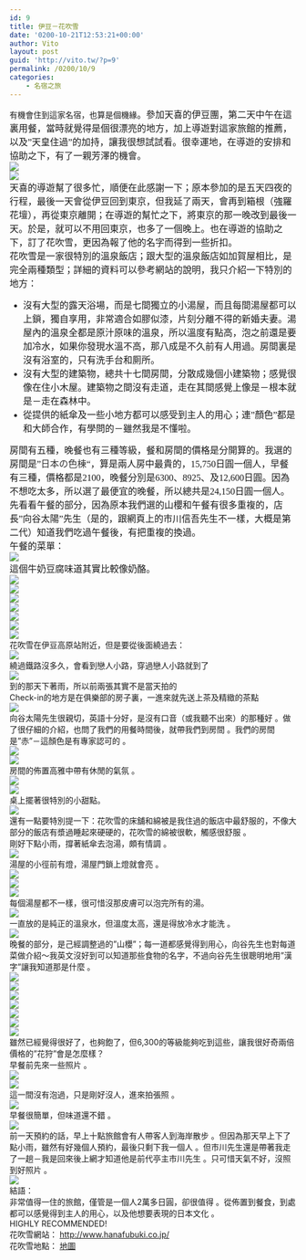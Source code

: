 ```yaml
---
id: 9
title: 伊豆－花吹雪
date: '0200-10-21T12:53:21+00:00'
author: Vito
layout: post
guid: 'http://vito.tw/?p=9'
permalink: /0200/10/9
categories:
    - 名宿之旅
---
```


有機會住到這家名宿，也算是個機緣<span style="font-size: 12pt; font-family: 新細明體;"><span style="font-size: 12pt; font-family: 新細明體;"><span style="font-size: 12pt; font-family: 新細明體;">。參加天喜的伊豆團，第二天中午在這裏用餐，當時就覺得是個很漂亮的地方，加上導<span style="font-size: 12pt; font-family: 新細明體;"><span style="font-size: 12pt; font-family: 新細明體;"><span style="font-size: 12pt; font-family: 新細明體;">遊對這家旅館的推薦，以及”天皇住過”的加持，讓我很想試試看<span style="font-size: 12pt; font-family: 新細明體;"><span style="font-size: 12pt; font-family: 新細明體;"><span style="font-size: 12pt; font-family: 新細明體;">。很幸運地，在導遊的安排和協助之下，有了一親芳澤的機會<span style="font-size: 12pt; font-family: 新細明體;"><span style="font-size: 12pt; font-family: 新細明體;"><span style="font-size: 12pt; font-family: 新細明體;">。</span></span></span></span></span></span></span></span></span></span></span></span>  
<span style="font-size: 12pt; font-family: 新細明體;"><span style="font-size: 12pt; font-family: 新細明體;"><span style="font-size: 12pt; font-family: 新細明體;"><span style="font-size: 12pt; font-family: 新細明體;"><span style="font-size: 12pt; font-family: 新細明體;"><span style="font-size: 12pt; font-family: 新細明體;"><span style="font-size: 12pt; font-family: 新細明體;"><span style="font-size: 12pt; font-family: 新細明體;"><span style="font-size: 12pt; font-family: 新細明體;"><span style="font-size: 12pt; font-family: 新細明體;"><span style="font-size: 12pt; font-family: 新細明體;">![](http://farm3.static.flickr.com/2285/1560674571_fb4193e596.jpg?v=0)</span></span></span></span></span></span></span></span></span></span></span>  
<span style="font-size: 12pt; font-family: 新細明體;"><span style="font-size: 12pt; font-family: 新細明體;"><span style="font-size: 12pt; font-family: 新細明體;"><span style="font-size: 12pt; font-family: 新細明體;"><span style="font-size: 12pt; font-family: 新細明體;"><span style="font-size: 12pt; font-family: 新細明體;"><span style="font-size: 12pt; font-family: 新細明體;"><span style="font-size: 12pt; font-family: 新細明體;"><span style="font-size: 12pt; font-family: 新細明體;"><span style="font-size: 12pt; font-family: 新細明體;">![](http://farm3.static.flickr.com/2319/1561594408_9cf470a72e.jpg?v=0)</span></span></span></span></span></span></span></span></span></span>  
<span style="font-size: 12pt; font-family: 新細明體;"><span style="font-size: 12pt; font-family: 新細明體;"><span style="font-size: 12pt; font-family: 新細明體;"><span style="font-size: 12pt; font-family: 新細明體;"><span style="font-size: 12pt; font-family: 新細明體;"><span style="font-size: 12pt; font-family: 新細明體;"><span style="font-size: 12pt; font-family: 新細明體;"><span style="font-size: 12pt; font-family: 新細明體;"><span style="font-size: 12pt; font-family: 新細明體;"><span style="font-size: 12pt; font-family: 新細明體;"><span style="font-size: 12pt; font-family: 新細明體;"><span style="font-size: 12pt; font-family: 新細明體;">天喜的導遊幫了很多忙，順便在此感謝一下；原本參加的是五天四夜的行程，最後一天會從伊豆回到東京，但我延了兩天，會再到箱根（強羅花壇），再從東京離開；在導遊的幫忙之下，將東京的那一晚改到最後一天<span style="font-size: 12pt; font-family: 新細明體;"><span style="font-size: 12pt; font-family: 新細明體;"><span style="font-size: 12pt; font-family: 新細明體;">。於是，就可以不用回東京，也多了一個晚上<span style="font-size: 12pt; font-family: 新細明體;"><span style="font-size: 12pt; font-family: 新細明體;"><span style="font-size: 12pt; font-family: 新細明體;">。也在導遊的協助之下，訂了花吹雪，更因為報了他的名字而得到一些折扣<span style="font-size: 12pt; font-family: 新細明體;"><span style="font-size: 12pt; font-family: 新細明體;"><span style="font-size: 12pt; font-family: 新細明體;">。</span></span></span></span></span></span></span></span></span></span></span></span></span></span></span></span></span></span></span></span></span>  
<span style="font-size: 12pt; font-family: 新細明體;"><span style="font-size: 12pt; font-family: 新細明體;"><span style="font-size: 12pt; font-family: 新細明體;"><span style="font-size: 12pt; font-family: 新細明體;"><span style="font-size: 12pt; font-family: 新細明體;"><span style="font-size: 12pt; font-family: 新細明體;"><span style="font-size: 12pt; font-family: 新細明體;"><span style="font-size: 12pt; font-family: 新細明體;"><span style="font-size: 12pt; font-family: 新細明體;"><span style="font-size: 12pt; font-family: 新細明體;"><span style="font-size: 12pt; font-family: 新細明體;"><span style="font-size: 12pt; font-family: 新細明體;"><span style="font-size: 12pt; font-family: 新細明體;"><span style="font-size: 12pt; font-family: 新細明體;"><span style="font-size: 12pt; font-family: 新細明體;"><span style="font-size: 12pt; font-family: 新細明體;"><span style="font-size: 12pt; font-family: 新細明體;"><span style="font-size: 12pt; font-family: 新細明體;"><span style="font-size: 12pt; font-family: 新細明體;"><span style="font-size: 12pt; font-family: 新細明體;"><span style="font-size: 12pt; font-family: 新細明體;">花吹雪是一家很特別的溫泉飯店；跟大型的溫泉飯店如加賀屋相比，是完全兩種類型；詳細的資料可以參考網站的說明，我只介紹一下特別的地方：</span></span></span></span></span></span></span></span></span></span></span></span></span></span></span></span></span></span></span></span></span>

- <span style="font-size: 12pt; font-family: 新細明體;"><span style="font-size: 12pt; font-family: 新細明體;"><span style="font-size: 12pt; font-family: 新細明體;"><span style="font-size: 12pt; font-family: 新細明體;"><span style="font-size: 12pt; font-family: 新細明體;"><span style="font-size: 12pt; font-family: 新細明體;"><span style="font-size: 12pt; font-family: 新細明體;"><span style="font-size: 12pt; font-family: 新細明體;"><span style="font-size: 12pt; font-family: 新細明體;"><span style="font-size: 12pt; font-family: 新細明體;"><span style="font-size: 12pt; font-family: 新細明體;"><span style="font-size: 12pt; font-family: 新細明體;"><span style="font-size: 12pt; font-family: 新細明體;"><span style="font-size: 12pt; font-family: 新細明體;"><span style="font-size: 12pt; font-family: 新細明體;"><span style="font-size: 12pt; font-family: 新細明體;"><span style="font-size: 12pt; font-family: 新細明體;"><span style="font-size: 12pt; font-family: 新細明體;"><span style="font-size: 12pt; font-family: 新細明體;"><span style="font-size: 12pt; font-family: 新細明體;"><span style="font-size: 12pt; font-family: 新細明體;">沒有大型的露天浴場，而是七間獨立的小湯屋，而且每間湯屋都可以上鎖，獨自享用，非常適合如膠似漆，片刻分離不得的新婚夫妻<span style="font-size: 12pt; font-family: 新細明體;"><span style="font-size: 12pt; font-family: 新細明體;"><span style="font-size: 12pt; font-family: 新細明體;">。湯屋內的溫泉全都是原汁原味的溫泉，所以溫度有點高，泡之前還是要加冷水，如果你發現水溫不高，那八成是不久前有人用過<span style="font-size: 12pt; font-family: 新細明體;"><span style="font-size: 12pt; font-family: 新細明體;"><span style="font-size: 12pt; font-family: 新細明體;">。</span></span></span>房間裏是沒有浴室的，只有洗手台和厠所<span style="font-size: 12pt; font-family: 新細明體;"><span style="font-size: 12pt; font-family: 新細明體;"><span style="font-size: 12pt; font-family: 新細明體;">。</span></span></span></span></span></span></span></span></span></span></span></span></span></span></span></span></span></span></span></span></span></span></span></span></span></span></span>
- <span style="font-size: 12pt; font-family: 新細明體;"><span style="font-size: 12pt; font-family: 新細明體;"><span style="font-size: 12pt; font-family: 新細明體;"><span style="font-size: 12pt; font-family: 新細明體;"><span style="font-size: 12pt; font-family: 新細明體;"><span style="font-size: 12pt; font-family: 新細明體;"><span style="font-size: 12pt; font-family: 新細明體;"><span style="font-size: 12pt; font-family: 新細明體;"><span style="font-size: 12pt; font-family: 新細明體;"><span style="font-size: 12pt; font-family: 新細明體;"><span style="font-size: 12pt; font-family: 新細明體;"><span style="font-size: 12pt; font-family: 新細明體;"><span style="font-size: 12pt; font-family: 新細明體;"><span style="font-size: 12pt; font-family: 新細明體;"><span style="font-size: 12pt; font-family: 新細明體;"><span style="font-size: 12pt; font-family: 新細明體;"><span style="font-size: 12pt; font-family: 新細明體;"><span style="font-size: 12pt; font-family: 新細明體;"><span style="font-size: 12pt; font-family: 新細明體;"><span style="font-size: 12pt; font-family: 新細明體;"><span style="font-size: 12pt; font-family: 新細明體;"><span style="font-size: 12pt; font-family: 新細明體;"><span style="font-size: 12pt; font-family: 新細明體;"><span style="font-size: 12pt; font-family: 新細明體;"><span style="font-size: 12pt; font-family: 新細明體;"><span style="font-size: 12pt; font-family: 新細明體;"><span style="font-size: 12pt; font-family: 新細明體;">沒有大型的建築物，總共十七間房間，分散成幾個小建築物；感覺很像在住小木屋<span style="font-size: 12pt; font-family: 新細明體;"><span style="font-size: 12pt; font-family: 新細明體;"><span style="font-size: 12pt; font-family: 新細明體;">。建築物之間沒有走道，走在其間感覺上像是－根本就是－走在森林中<span style="font-size: 12pt; font-family: 新細明體;"><span style="font-size: 12pt; font-family: 新細明體;"><span style="font-size: 12pt; font-family: 新細明體;">。</span></span></span></span></span></span></span></span></span></span></span></span></span></span></span></span></span></span></span></span></span></span></span></span></span></span></span></span></span></span></span></span></span>
- <span style="font-size: 12pt; font-family: 新細明體;"><span style="font-size: 12pt; font-family: 新細明體;"><span style="font-size: 12pt; font-family: 新細明體;"><span style="font-size: 12pt; font-family: 新細明體;"><span style="font-size: 12pt; font-family: 新細明體;"><span style="font-size: 12pt; font-family: 新細明體;"><span style="font-size: 12pt; font-family: 新細明體;"><span style="font-size: 12pt; font-family: 新細明體;"><span style="font-size: 12pt; font-family: 新細明體;"><span style="font-size: 12pt; font-family: 新細明體;"><span style="font-size: 12pt; font-family: 新細明體;"><span style="font-size: 12pt; font-family: 新細明體;"><span style="font-size: 12pt; font-family: 新細明體;"><span style="font-size: 12pt; font-family: 新細明體;"><span style="font-size: 12pt; font-family: 新細明體;"><span style="font-size: 12pt; font-family: 新細明體;"><span style="font-size: 12pt; font-family: 新細明體;"><span style="font-size: 12pt; font-family: 新細明體;"><span style="font-size: 12pt; font-family: 新細明體;"><span style="font-size: 12pt; font-family: 新細明體;"><span style="font-size: 12pt; font-family: 新細明體;"><span style="font-size: 12pt; font-family: 新細明體;"><span style="font-size: 12pt; font-family: 新細明體;"><span style="font-size: 12pt; font-family: 新細明體;"><span style="font-size: 12pt; font-family: 新細明體;"><span style="font-size: 12pt; font-family: 新細明體;"><span style="font-size: 12pt; font-family: 新細明體;">從提供的紙傘及一些小地方都可以感受到主人的用心；連”顏色”都是和大師合作，有學問的－雖然我是不懂啦<span style="font-size: 12pt; font-family: 新細明體;"><span style="font-size: 12pt; font-family: 新細明體;"><span style="font-size: 12pt; font-family: 新細明體;">。</span></span></span></span></span></span></span></span></span></span></span></span></span></span></span></span></span></span></span></span></span></span></span></span></span></span></span></span></span></span>

<span style="font-size: 12pt; font-family: 新細明體;"><span style="font-size: 12pt; font-family: 新細明體;"><span style="font-size: 12pt; font-family: 新細明體;"><span style="font-size: 12pt; font-family: 新細明體;"><span style="font-size: 12pt; font-family: 新細明體;"><span style="font-size: 12pt; font-family: 新細明體;"><span style="font-size: 12pt; font-family: 新細明體;"><span style="font-size: 12pt; font-family: 新細明體;"><span style="font-size: 12pt; font-family: 新細明體;"><span style="font-size: 12pt; font-family: 新細明體;"><span style="font-size: 12pt; font-family: 新細明體;"><span style="font-size: 12pt; font-family: 新細明體;"><span style="font-size: 12pt; font-family: 新細明體;"><span style="font-size: 12pt; font-family: 新細明體;"><span style="font-size: 12pt; font-family: 新細明體;"><span style="font-size: 12pt; font-family: 新細明體;"><span style="font-size: 12pt; font-family: 新細明體;"><span style="font-size: 12pt; font-family: 新細明體;"><span style="font-size: 12pt; font-family: 新細明體;"><span style="font-size: 12pt; font-family: 新細明體;"><span style="font-size: 12pt; font-family: 新細明體;"><span style="font-size: 12pt; font-family: 新細明體;"><span style="font-size: 12pt; font-family: 新細明體;"><span style="font-size: 12pt; font-family: 新細明體;"><span style="font-size: 12pt; font-family: 新細明體;"><span style="font-size: 12pt; font-family: 新細明體;"><span style="font-size: 12pt; font-family: 新細明體;"><span style="font-size: 12pt; font-family: 新細明體;"><span style="font-size: 12pt; font-family: 新細明體;"><span style="font-size: 12pt; font-family: 新細明體;">房間有五種，晚餐也有三種等級，餐和房間的價格是分開算的<span style="font-size: 12pt; font-family: 新細明體;"><span style="font-size: 12pt; font-family: 新細明體;"><span style="font-size: 12pt; font-family: 新細明體;">。我選的房間是”<span style="font-family: MS PMincho; color: #333333;">日本の色棟</span>“，算是兩人房中最貴的，15,750日圓一個人，早餐有三種，價格都是2100，晚餐分別是6300<span style="font-size: 12pt; font-family: 新細明體;">、8925<span style="font-size: 12pt; font-family: 新細明體;">、及12,600日圓<span style="font-size: 12pt; font-family: 新細明體;"><span style="font-size: 12pt; font-family: 新細明體;"><span style="font-size: 12pt; font-family: 新細明體;">。因為不想吃太多，所以選了最便宜的晚餐，所以總共是24,150日圓一個人<span style="font-size: 12pt; font-family: 新細明體;"><span style="font-size: 12pt; font-family: 新細明體;"><span style="font-size: 12pt; font-family: 新細明體;">。</span></span></span></span></span></span></span></span></span></span></span></span></span></span></span></span></span></span></span></span></span></span></span></span></span></span></span></span></span></span></span></span></span></span></span></span></span></span></span></span></span>  
<span style="font-size: 12pt; font-family: 新細明體;"><span style="font-size: 12pt; font-family: 新細明體;"><span style="font-size: 12pt; font-family: 新細明體;"><span style="font-size: 12pt; font-family: 新細明體;"><span style="font-size: 12pt; font-family: 新細明體;"><span style="font-size: 12pt; font-family: 新細明體;"><span style="font-size: 12pt; font-family: 新細明體;"><span style="font-size: 12pt; font-family: 新細明體;"><span style="font-size: 12pt; font-family: 新細明體;"><span style="font-size: 12pt; font-family: 新細明體;"><span style="font-size: 12pt; font-family: 新細明體;"><span style="font-size: 12pt; font-family: 新細明體;"><span style="font-size: 12pt; font-family: 新細明體;"><span style="font-size: 12pt; font-family: 新細明體;"><span style="font-size: 12pt; font-family: 新細明體;"><span style="font-size: 12pt; font-family: 新細明體;"><span style="font-size: 12pt; font-family: 新細明體;"><span style="font-size: 12pt; font-family: 新細明體;"><span style="font-size: 12pt; font-family: 新細明體;"><span style="font-size: 12pt; font-family: 新細明體;"><span style="font-size: 12pt; font-family: 新細明體;"><span style="font-size: 12pt; font-family: 新細明體;"><span style="font-size: 12pt; font-family: 新細明體;"><span style="font-size: 12pt; font-family: 新細明體;"><span style="font-size: 12pt; font-family: 新細明體;"><span style="font-size: 12pt; font-family: 新細明體;"><span style="font-size: 12pt; font-family: 新細明體;"><span style="font-size: 12pt; font-family: 新細明體;"><span style="font-size: 12pt; font-family: 新細明體;"><span style="font-size: 12pt; font-family: 新細明體;"><span style="font-size: 12pt; font-family: 新細明體;"><span style="font-size: 12pt; font-family: 新細明體;"><span style="font-size: 12pt; font-family: 新細明體;"><span style="font-size: 12pt; font-family: 新細明體;"><span style="font-size: 12pt; font-family: 新細明體;"><span style="font-size: 12pt; font-family: 新細明體;"><span style="font-size: 12pt; font-family: 新細明體;"><span style="font-size: 12pt; font-family: 新細明體;"><span style="font-size: 12pt; font-family: 新細明體;"><span style="font-size: 12pt; font-family: 新細明體;"><span style="font-size: 12pt; font-family: 新細明體;">先看看午餐的部分，因為原本我們選的山櫻和午餐有很多重複的，店長”向谷太陽”先生（是的，跟網頁上的市川信吾先生不一樣，大概是第二代）知道我們吃過午餐後，有把重複的換過<span style="font-size: 12pt; font-family: 新細明體;"><span style="font-size: 12pt; font-family: 新細明體;"><span style="font-size: 12pt; font-family: 新細明體;">。</span></span></span></span></span></span></span></span></span></span></span></span></span></span></span></span></span></span></span></span></span></span></span></span></span></span></span></span></span></span></span></span></span></span></span></span></span></span></span></span></span></span></span></span>  
<span style="font-size: 12pt; font-family: 新細明體;"><span style="font-size: 12pt; font-family: 新細明體;"><span style="font-size: 12pt; font-family: 新細明體;"><span style="font-size: 12pt; font-family: 新細明體;"><span style="font-size: 12pt; font-family: 新細明體;"><span style="font-size: 12pt; font-family: 新細明體;"><span style="font-size: 12pt; font-family: 新細明體;"><span style="font-size: 12pt; font-family: 新細明體;"><span style="font-size: 12pt; font-family: 新細明體;"><span style="font-size: 12pt; font-family: 新細明體;"><span style="font-size: 12pt; font-family: 新細明體;"><span style="font-size: 12pt; font-family: 新細明體;"><span style="font-size: 12pt; font-family: 新細明體;"><span style="font-size: 12pt; font-family: 新細明體;"><span style="font-size: 12pt; font-family: 新細明體;"><span style="font-size: 12pt; font-family: 新細明體;"><span style="font-size: 12pt; font-family: 新細明體;"><span style="font-size: 12pt; font-family: 新細明體;"><span style="font-size: 12pt; font-family: 新細明體;"><span style="font-size: 12pt; font-family: 新細明體;"><span style="font-size: 12pt; font-family: 新細明體;"><span style="font-size: 12pt; font-family: 新細明體;"><span style="font-size: 12pt; font-family: 新細明體;"><span style="font-size: 12pt; font-family: 新細明體;"><span style="font-size: 12pt; font-family: 新細明體;"><span style="font-size: 12pt; font-family: 新細明體;"><span style="font-size: 12pt; font-family: 新細明體;"><span style="font-size: 12pt; font-family: 新細明體;"><span style="font-size: 12pt; font-family: 新細明體;"><span style="font-size: 12pt; font-family: 新細明體;"><span style="font-size: 12pt; font-family: 新細明體;"><span style="font-size: 12pt; font-family: 新細明體;"><span style="font-size: 12pt; font-family: 新細明體;"><span style="font-size: 12pt; font-family: 新細明體;"><span style="font-size: 12pt; font-family: 新細明體;"><span style="font-size: 12pt; font-family: 新細明體;"><span style="font-size: 12pt; font-family: 新細明體;"><span style="font-size: 12pt; font-family: 新細明體;"><span style="font-size: 12pt; font-family: 新細明體;"><span style="font-size: 12pt; font-family: 新細明體;"><span style="font-size: 12pt; font-family: 新細明體;"><span style="font-size: 12pt; font-family: 新細明體;"><span style="font-size: 12pt; font-family: 新細明體;"><span style="font-size: 12pt; font-family: 新細明體;">午餐的菜單：</span></span></span></span></span></span></span></span></span></span></span></span></span></span></span></span></span></span></span></span></span></span></span></span></span></span></span></span></span></span></span></span></span></span></span></span></span></span></span></span></span></span></span></span>  
<span style="font-size: 12pt; font-family: 新細明體;"><span style="font-size: 12pt; font-family: 新細明體;"><span style="font-size: 12pt; font-family: 新細明體;"><span style="font-size: 12pt; font-family: 新細明體;"><span style="font-size: 12pt; font-family: 新細明體;"><span style="font-size: 12pt; font-family: 新細明體;"><span style="font-size: 12pt; font-family: 新細明體;"><span style="font-size: 12pt; font-family: 新細明體;"><span style="font-size: 12pt; font-family: 新細明體;"><span style="font-size: 12pt; font-family: 新細明體;"><span style="font-size: 12pt; font-family: 新細明體;"><span style="font-size: 12pt; font-family: 新細明體;"><span style="font-size: 12pt; font-family: 新細明體;"><span style="font-size: 12pt; font-family: 新細明體;"><span style="font-size: 12pt; font-family: 新細明體;"><span style="font-size: 12pt; font-family: 新細明體;"><span style="font-size: 12pt; font-family: 新細明體;"><span style="font-size: 12pt; font-family: 新細明體;"><span style="font-size: 12pt; font-family: 新細明體;"><span style="font-size: 12pt; font-family: 新細明體;"><span style="font-size: 12pt; font-family: 新細明體;"><span style="font-size: 12pt; font-family: 新細明體;"><span style="font-size: 12pt; font-family: 新細明體;"><span style="font-size: 12pt; font-family: 新細明體;"><span style="font-size: 12pt; font-family: 新細明體;"><span style="font-size: 12pt; font-family: 新細明體;"><span style="font-size: 12pt; font-family: 新細明體;"><span style="font-size: 12pt; font-family: 新細明體;"><span style="font-size: 12pt; font-family: 新細明體;"><span style="font-size: 12pt; font-family: 新細明體;"><span style="font-size: 12pt; font-family: 新細明體;"><span style="font-size: 12pt; font-family: 新細明體;"><span style="font-size: 12pt; font-family: 新細明體;"><span style="font-size: 12pt; font-family: 新細明體;"><span style="font-size: 12pt; font-family: 新細明體;"><span style="font-size: 12pt; font-family: 新細明體;"><span style="font-size: 12pt; font-family: 新細明體;"><span style="font-size: 12pt; font-family: 新細明體;"><span style="font-size: 12pt; font-family: 新細明體;"><span style="font-size: 12pt; font-family: 新細明體;">![](http://farm3.static.flickr.com/2321/1561562954_97993be05b.jpg?v=0)</span></span></span></span></span></span></span></span></span></span></span></span></span></span></span></span></span></span></span></span></span></span></span></span></span></span></span></span></span></span></span></span></span></span></span></span></span></span></span></span>  
<span style="font-size: 12pt; font-family: 新細明體;"><span style="font-size: 12pt; font-family: 新細明體;"><span style="font-size: 12pt; font-family: 新細明體;"><span style="font-size: 12pt; font-family: 新細明體;"><span style="font-size: 12pt; font-family: 新細明體;"><span style="font-size: 12pt; font-family: 新細明體;"><span style="font-size: 12pt; font-family: 新細明體;"><span style="font-size: 12pt; font-family: 新細明體;"><span style="font-size: 12pt; font-family: 新細明體;"><span style="font-size: 12pt; font-family: 新細明體;"><span style="font-size: 12pt; font-family: 新細明體;"><span style="font-size: 12pt; font-family: 新細明體;"><span style="font-size: 12pt; font-family: 新細明體;"><span style="font-size: 12pt; font-family: 新細明體;"><span style="font-size: 12pt; font-family: 新細明體;"><span style="font-size: 12pt; font-family: 新細明體;"><span style="font-size: 12pt; font-family: 新細明體;"><span style="font-size: 12pt; font-family: 新細明體;"><span style="font-size: 12pt; font-family: 新細明體;"><span style="font-size: 12pt; font-family: 新細明體;"><span style="font-size: 12pt; font-family: 新細明體;"><span style="font-size: 12pt; font-family: 新細明體;"><span style="font-size: 12pt; font-family: 新細明體;"><span style="font-size: 12pt; font-family: 新細明體;"><span style="font-size: 12pt; font-family: 新細明體;"><span style="font-size: 12pt; font-family: 新細明體;"><span style="font-size: 12pt; font-family: 新細明體;"><span style="font-size: 12pt; font-family: 新細明體;"><span style="font-size: 12pt; font-family: 新細明體;"><span style="font-size: 12pt; font-family: 新細明體;"><span style="font-size: 12pt; font-family: 新細明體;"><span style="font-size: 12pt; font-family: 新細明體;">這個牛奶豆腐味道其實比較像奶酪<span style="font-size: 12pt; font-family: 新細明體;"><span style="font-size: 12pt; font-family: 新細明體;"><span style="font-size: 12pt; font-family: 新細明體;">。</span></span></span></span></span></span></span></span></span></span></span></span></span></span></span></span></span></span></span></span></span></span></span></span></span></span></span></span></span></span></span></span></span></span></span>  
<span style="font-size: 12pt; font-family: 新細明體;"><span style="font-size: 12pt; font-family: 新細明體;"><span style="font-size: 12pt; font-family: 新細明體;"><span style="font-size: 12pt; font-family: 新細明體;"><span style="font-size: 12pt; font-family: 新細明體;"><span style="font-size: 12pt; font-family: 新細明體;"><span style="font-size: 12pt; font-family: 新細明體;"><span style="font-size: 12pt; font-family: 新細明體;"><span style="font-size: 12pt; font-family: 新細明體;"><span style="font-size: 12pt; font-family: 新細明體;"><span style="font-size: 12pt; font-family: 新細明體;"><span style="font-size: 12pt; font-family: 新細明體;"><span style="font-size: 12pt; font-family: 新細明體;"><span style="font-size: 12pt; font-family: 新細明體;"><span style="font-size: 12pt; font-family: 新細明體;"><span style="font-size: 12pt; font-family: 新細明體;"><span style="font-size: 12pt; font-family: 新細明體;"><span style="font-size: 12pt; font-family: 新細明體;"><span style="font-size: 12pt; font-family: 新細明體;"><span style="font-size: 12pt; font-family: 新細明體;"><span style="font-size: 12pt; font-family: 新細明體;"><span style="font-size: 12pt; font-family: 新細明體;"><span style="font-size: 12pt; font-family: 新細明體;"><span style="font-size: 12pt; font-family: 新細明體;"><span style="font-size: 12pt; font-family: 新細明體;"><span style="font-size: 12pt; font-family: 新細明體;"><span style="font-size: 12pt; font-family: 新細明體;"><span style="font-size: 12pt; font-family: 新細明體;"><span style="font-size: 12pt; font-family: 新細明體;"><span style="font-size: 12pt; font-family: 新細明體;"><span style="font-size: 12pt; font-family: 新細明體;"><span style="font-size: 12pt; font-family: 新細明體;">![](http://farm3.static.flickr.com/2258/1561558920_a139b0c66c.jpg?v=0)</span></span></span></span></span></span></span></span></span></span></span></span></span></span></span></span></span></span></span></span></span></span></span></span></span></span></span></span></span></span></span></span>  
<span style="font-size: 12pt; font-family: 新細明體;"><span style="font-size: 12pt; font-family: 新細明體;"><span style="font-size: 12pt; font-family: 新細明體;"><span style="font-size: 12pt; font-family: 新細明體;"><span style="font-size: 12pt; font-family: 新細明體;"><span style="font-size: 12pt; font-family: 新細明體;"><span style="font-size: 12pt; font-family: 新細明體;"><span style="font-size: 12pt; font-family: 新細明體;"><span style="font-size: 12pt; font-family: 新細明體;"><span style="font-size: 12pt; font-family: 新細明體;"><span style="font-size: 12pt; font-family: 新細明體;"><span style="font-size: 12pt; font-family: 新細明體;"><span style="font-size: 12pt; font-family: 新細明體;"><span style="font-size: 12pt; font-family: 新細明體;"><span style="font-size: 12pt; font-family: 新細明體;"><span style="font-size: 12pt; font-family: 新細明體;"><span style="font-size: 12pt; font-family: 新細明體;"><span style="font-size: 12pt; font-family: 新細明體;"><span style="font-size: 12pt; font-family: 新細明體;"><span style="font-size: 12pt; font-family: 新細明體;"><span style="font-size: 12pt; font-family: 新細明體;"><span style="font-size: 12pt; font-family: 新細明體;"><span style="font-size: 12pt; font-family: 新細明體;"><span style="font-size: 12pt; font-family: 新細明體;"><span style="font-size: 12pt; font-family: 新細明體;"><span style="font-size: 12pt; font-family: 新細明體;"><span style="font-size: 12pt; font-family: 新細明體;"><span style="font-size: 12pt; font-family: 新細明體;"><span style="font-size: 12pt; font-family: 新細明體;"><span style="font-size: 12pt; font-family: 新細明體;"><span style="font-size: 12pt; font-family: 新細明體;"><span style="font-size: 12pt; font-family: 新細明體;">![](http://farm3.static.flickr.com/2100/1560690553_ccfbe95c2c.jpg?v=0)</span></span></span></span></span></span></span></span></span></span></span></span></span></span></span></span></span></span></span></span></span></span></span></span></span></span></span></span></span></span></span></span>  
<span style="font-size: 12pt; font-family: 新細明體;"><span style="font-size: 12pt; font-family: 新細明體;"><span style="font-size: 12pt; font-family: 新細明體;"><span style="font-size: 12pt; font-family: 新細明體;"><span style="font-size: 12pt; font-family: 新細明體;"><span style="font-size: 12pt; font-family: 新細明體;"><span style="font-size: 12pt; font-family: 新細明體;"><span style="font-size: 12pt; font-family: 新細明體;"><span style="font-size: 12pt; font-family: 新細明體;"><span style="font-size: 12pt; font-family: 新細明體;"><span style="font-size: 12pt; font-family: 新細明體;"><span style="font-size: 12pt; font-family: 新細明體;"><span style="font-size: 12pt; font-family: 新細明體;"><span style="font-size: 12pt; font-family: 新細明體;"><span style="font-size: 12pt; font-family: 新細明體;"><span style="font-size: 12pt; font-family: 新細明體;"><span style="font-size: 12pt; font-family: 新細明體;"><span style="font-size: 12pt; font-family: 新細明體;"><span style="font-size: 12pt; font-family: 新細明體;"><span style="font-size: 12pt; font-family: 新細明體;"><span style="font-size: 12pt; font-family: 新細明體;"><span style="font-size: 12pt; font-family: 新細明體;"><span style="font-size: 12pt; font-family: 新細明體;"><span style="font-size: 12pt; font-family: 新細明體;"><span style="font-size: 12pt; font-family: 新細明體;"><span style="font-size: 12pt; font-family: 新細明體;"><span style="font-size: 12pt; font-family: 新細明體;"><span style="font-size: 12pt; font-family: 新細明體;"><span style="font-size: 12pt; font-family: 新細明體;"><span style="font-size: 12pt; font-family: 新細明體;"><span style="font-size: 12pt; font-family: 新細明體;">![](http://farm3.static.flickr.com/2304/1561571108_cad107a19a.jpg?v=0)</span></span></span></span></span></span></span></span></span></span></span></span></span></span></span></span></span></span></span></span></span></span></span></span></span></span></span></span></span></span></span>  
<span style="font-size: 12pt; font-family: 新細明體;"><span style="font-size: 12pt; font-family: 新細明體;"><span style="font-size: 12pt; font-family: 新細明體;"><span style="font-size: 12pt; font-family: 新細明體;"><span style="font-size: 12pt; font-family: 新細明體;"><span style="font-size: 12pt; font-family: 新細明體;"><span style="font-size: 12pt; font-family: 新細明體;"><span style="font-size: 12pt; font-family: 新細明體;"><span style="font-size: 12pt; font-family: 新細明體;"><span style="font-size: 12pt; font-family: 新細明體;"><span style="font-size: 12pt; font-family: 新細明體;"><span style="font-size: 12pt; font-family: 新細明體;"><span style="font-size: 12pt; font-family: 新細明體;"><span style="font-size: 12pt; font-family: 新細明體;"><span style="font-size: 12pt; font-family: 新細明體;"><span style="font-size: 12pt; font-family: 新細明體;"><span style="font-size: 12pt; font-family: 新細明體;"><span style="font-size: 12pt; font-family: 新細明體;"><span style="font-size: 12pt; font-family: 新細明體;"><span style="font-size: 12pt; font-family: 新細明體;"><span style="font-size: 12pt; font-family: 新細明體;"><span style="font-size: 12pt; font-family: 新細明體;"><span style="font-size: 12pt; font-family: 新細明體;"><span style="font-size: 12pt; font-family: 新細明體;"><span style="font-size: 12pt; font-family: 新細明體;"><span style="font-size: 12pt; font-family: 新細明體;"><span style="font-size: 12pt; font-family: 新細明體;"><span style="font-size: 12pt; font-family: 新細明體;"><span style="font-size: 12pt; font-family: 新細明體;"><span style="font-size: 12pt; font-family: 新細明體;"><span style="font-size: 12pt; font-family: 新細明體;">![](http://farm3.static.flickr.com/2093/1561574762_cc7e93a2ab.jpg?v=0)</span></span></span></span></span></span></span></span></span></span></span></span></span></span></span></span></span></span></span></span></span></span></span></span></span></span></span></span></span></span></span>  
<span style="font-size: 12pt; font-family: 新細明體;"><span style="font-size: 12pt; font-family: 新細明體;"><span style="font-size: 12pt; font-family: 新細明體;"><span style="font-size: 12pt; font-family: 新細明體;"><span style="font-size: 12pt; font-family: 新細明體;"><span style="font-size: 12pt; font-family: 新細明體;"><span style="font-size: 12pt; font-family: 新細明體;"><span style="font-size: 12pt; font-family: 新細明體;"><span style="font-size: 12pt; font-family: 新細明體;"><span style="font-size: 12pt; font-family: 新細明體;"><span style="font-size: 12pt; font-family: 新細明體;"><span style="font-size: 12pt; font-family: 新細明體;"><span style="font-size: 12pt; font-family: 新細明體;"><span style="font-size: 12pt; font-family: 新細明體;"><span style="font-size: 12pt; font-family: 新細明體;"><span style="font-size: 12pt; font-family: 新細明體;"><span style="font-size: 12pt; font-family: 新細明體;"><span style="font-size: 12pt; font-family: 新細明體;"><span style="font-size: 12pt; font-family: 新細明體;"><span style="font-size: 12pt; font-family: 新細明體;"><span style="font-size: 12pt; font-family: 新細明體;"><span style="font-size: 12pt; font-family: 新細明體;"><span style="font-size: 12pt; font-family: 新細明體;"><span style="font-size: 12pt; font-family: 新細明體;"><span style="font-size: 12pt; font-family: 新細明體;"><span style="font-size: 12pt; font-family: 新細明體;"><span style="font-size: 12pt; font-family: 新細明體;"><span style="font-size: 12pt; font-family: 新細明體;"><span style="font-size: 12pt; font-family: 新細明體;"><span style="font-size: 12pt; font-family: 新細明體;"><span style="font-size: 12pt; font-family: 新細明體;">![](http://farm3.static.flickr.com/2290/1560702391_c3ab7adc94.jpg?v=0)</span></span></span></span></span></span></span></span></span></span></span></span></span></span></span></span></span></span></span></span></span></span></span></span></span></span></span></span></span></span></span>  
![](http://farm3.static.flickr.com/2321/1561583050_18e617e2f8.jpg?v=0)  
<span style="font-size: 12pt; font-family: 新細明體;"><span style="font-size: 12pt; font-family: 新細明體;"><span style="font-size: 12pt; font-family: 新細明體;"><span style="font-size: 12pt; font-family: 新細明體;"><span style="font-size: 12pt; font-family: 新細明體;"><span style="font-size: 12pt; font-family: 新細明體;"><span style="font-size: 12pt; font-family: 新細明體;"><span style="font-size: 12pt; font-family: 新細明體;"><span style="font-size: 12pt; font-family: 新細明體;"><span style="font-size: 12pt; font-family: 新細明體;"><span style="font-size: 12pt; font-family: 新細明體;"><span style="font-size: 12pt; font-family: 新細明體;"><span style="font-size: 12pt; font-family: 新細明體;"><span style="font-size: 12pt; font-family: 新細明體;"><span style="font-size: 12pt; font-family: 新細明體;"><span style="font-size: 12pt; font-family: 新細明體;"><span style="font-size: 12pt; font-family: 新細明體;"><span style="font-size: 12pt; font-family: 新細明體;"><span style="font-size: 12pt; font-family: 新細明體;"><span style="font-size: 12pt; font-family: 新細明體;"><span style="font-size: 12pt; font-family: 新細明體;"><span style="font-size: 12pt; font-family: 新細明體;"><span style="font-size: 12pt; font-family: 新細明體;"><span style="font-size: 12pt; font-family: 新細明體;"><span style="font-size: 12pt; font-family: 新細明體;"><span style="font-size: 12pt; font-family: 新細明體;"><span style="font-size: 12pt; font-family: 新細明體;"><span style="font-size: 12pt; font-family: 新細明體;"><span style="font-size: 12pt; font-family: 新細明體;"><span style="font-size: 12pt; font-family: 新細明體;"><span style="font-size: 12pt; font-family: 新細明體;">![](http://farm3.static.flickr.com/2027/1561587056_c3b3629e88.jpg?v=0)</span></span></span></span></span></span></span></span></span></span></span></span></span></span></span></span></span></span></span></span></span></span></span></span></span></span></span></span></span></span></span>  
<span style="font-size: 12pt; font-family: 新細明體;"><span style="font-size: 12pt; font-family: 新細明體;"><span style="font-size: 12pt; font-family: 新細明體;"><span style="font-size: 12pt; font-family: 新細明體;"><span style="font-size: 12pt; font-family: 新細明體;"><span style="font-size: 12pt; font-family: 新細明體;"><span style="font-size: 12pt; font-family: 新細明體;"><span style="font-size: 12pt; font-family: 新細明體;"><span style="font-size: 12pt; font-family: 新細明體;"><span style="font-size: 12pt; font-family: 新細明體;"><span style="font-size: 12pt; font-family: 新細明體;"><span style="font-size: 12pt; font-family: 新細明體;"><span style="font-size: 12pt; font-family: 新細明體;"><span style="font-size: 12pt; font-family: 新細明體;"><span style="font-size: 12pt; font-family: 新細明體;"><span style="font-size: 12pt; font-family: 新細明體;"><span style="font-size: 12pt; font-family: 新細明體;"><span style="font-size: 12pt; font-family: 新細明體;"><span style="font-size: 12pt; font-family: 新細明體;"><span style="font-size: 12pt; font-family: 新細明體;"><span style="font-size: 12pt; font-family: 新細明體;"><span style="font-size: 12pt; font-family: 新細明體;"><span style="font-size: 12pt; font-family: 新細明體;"><span style="font-size: 12pt; font-family: 新細明體;"><span style="font-size: 12pt; font-family: 新細明體;"><span style="font-size: 12pt; font-family: 新細明體;"><span style="font-size: 12pt; font-family: 新細明體;"></span></span></span></span></span></span></span></span></span></span></span></span></span></span></span></span></span></span></span></span></span></span></span></span></span></span></span>花吹雪在伊豆高原站附近，但是要從後面繞過去：  
![](http://farm3.static.flickr.com/2385/1562678382_e03a50b752.jpg?v=0)  
繞過鐵路沒多久，會看到戀人小路，穿過戀人小路就到了  
![](http://farm3.static.flickr.com/2370/1560735449_383c8ec653.jpg?v=0)  
到的那天下著雨，所以前兩張其實不是當天拍的  
Check-in的地方是在俱樂部的房子裏，一進來就先送上茶及精緻的茶點  
![](http://farm3.static.flickr.com/2218/1562296302_10d1648dcf.jpg?v=0)  
向谷太陽先生很親切，英語十分好，是沒有口音（或我聽不出來）的那種好 。做了很仔細的介紹，也問了我們的用餐時間後，就帶我們到房間 。我們的房間是”赤”－這顏色是有專家認可的 。  
![](http://farm3.static.flickr.com/2109/1561586813_fcf60e4315.jpg?v=0)  
![](http://farm3.static.flickr.com/2312/1561558819_50979b3e23.jpg?v=0)  
房間的佈置高雅中帶有休閒的氣氛 。  
![](http://farm3.static.flickr.com/2182/1561447301_6b68cc3178.jpg?v=0)  
![](http://farm3.static.flickr.com/2144/1561580061_2dcce1adec.jpg?v=0)  
桌上擺著很特別的小甜點。  
![](http://farm3.static.flickr.com/2239/1561463773_866e447734.jpg?v=0)  
還有一點要特別提一下：花吹雪的床舖和綿被是我住過的飯店中最舒服的，不像大部分的飯店有漿過睡起來硬硬的，花吹雪的綿被很軟，觸感很舒服 。  
剛好下點小雨，撐著紙傘去泡湯，頗有情調 。  
![](http://farm3.static.flickr.com/2244/1561620085_eaaaf20028.jpg?v=0)  
湯屋的小徑前有燈，湯屋門鎖上燈就會亮 。  
![](http://farm3.static.flickr.com/2165/1562461196_e8530ad281.jpg?v=0)  
![](http://farm3.static.flickr.com/2079/1561575245_6e53975250.jpg?v=0)  
![](http://farm3.static.flickr.com/2330/1562415748_fd6a780d88.jpg?v=0)  
每個湯屋都不一樣，很可惜沒那皮膚可以泡完所有的湯。  
![](http://farm3.static.flickr.com/2417/1561599627_51f81e4592.jpg?v=0)  
一直放的是純正的溫泉水，但溫度太高，還是得放冷水才能洗 。  
![](http://farm3.static.flickr.com/2063/1561611447_742cb5ecaf.jpg?v=0)  
晚餐的部分，是己經調整過的”山櫻”；每一道都感覺得到用心，向谷先生也對每道菜做介紹～我英文沒好到可以知道那些食物的名字，不過向谷先生很聰明地用”漢字”讓我知道那是什麼 。  
![](http://farm3.static.flickr.com/2107/1561476785_d21319fb2c.jpg?v=0)  
![](http://farm3.static.flickr.com/2126/1562359146_3a86ed3bbc.jpg?v=0)  
![](http://farm3.static.flickr.com/2106/1562363484_dc7a82cc36.jpg?v=0)  
![](http://farm3.static.flickr.com/2161/1561500585_1b5bb4dcc0.jpg?v=0)  
![](http://farm3.static.flickr.com/2361/1561509825_53deea6ce0.jpg?v=0)  
![](http://farm3.static.flickr.com/2156/1562391938_686515e20b.jpg?v=0)  
![](http://farm3.static.flickr.com/2199/1562396888_027ac0979b.jpg?v=0)  
雖然已經覺得很好了，也夠飽了，但6,300的等級能夠吃到這些，讓我很好奇兩倍價格的”花狩”會是怎麼樣？  
早餐前先來一些照片 。  
![](http://farm3.static.flickr.com/2398/1562502046_0919e2f796.jpg?v=0)  
![](http://farm3.static.flickr.com/2081/1561650669_76f3537f37.jpg?v=0)  
這一間沒有泡過，只是剛好沒人，進來拍張照 。  
![](http://farm3.static.flickr.com/2378/1561674583_23a34be8c3.jpg?v=0)  
早餐很簡單，但味道還不錯 。  
![](http://farm3.static.flickr.com/2334/1561636275_a5ccb93480.jpg?v=0)  
前一天預約的話，早上十點旅館會有人帶客人到海岸散步 。但因為那天早上下了點小雨，雖然有好幾個人預約，最後只剩下我一個人 。但市川先生還是帶著我走了一趟－我是回來後上網才知道他是前代亭主市川先生 。只可惜天氣不好，沒照到好照片 。  
![](http://farm3.static.flickr.com/2033/1561751707_284d8dd4df.jpg?v=0)  
結語：  
非常值得一住的旅館，僅管是一個人2萬多日圓，卻很值得 。從佈置到餐食，到處都可以感覺得到主人的用心，以及他想要表現的日本文化 。  
HIGHLY RECOMMENDED!  
花吹雪網站： <http://www.hanafubuki.co.jp/>  
花吹雪地點： [地圖](http://maps.google.com/maps?f=q&q=34.8767388062,139.111201509&ie=UTF8&om=1&ll=34.877411,139.111204&spn=0.007992,0.014591&z=16&iwloc=addr)